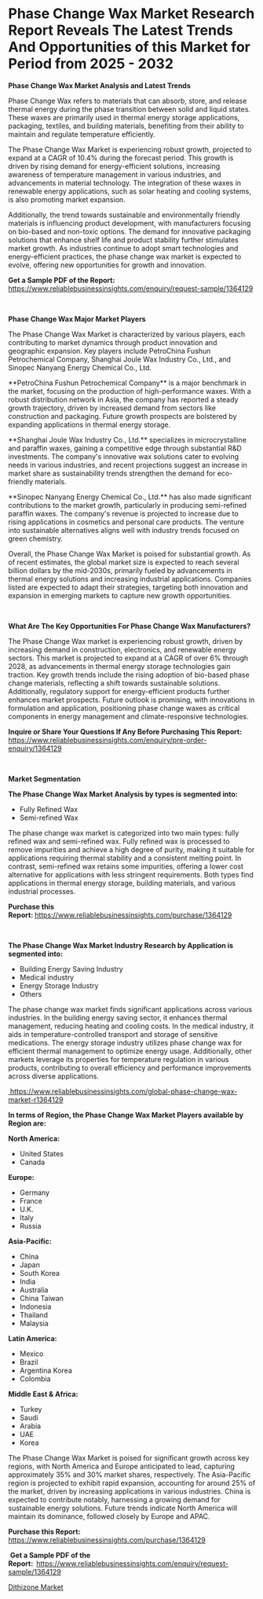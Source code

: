 <p><h1>Phase Change Wax Market Research Report Reveals The Latest Trends And Opportunities of this Market for Period from 2025 - 2032</h1></p><p><strong>Phase Change Wax Market Analysis and Latest Trends</strong></p>
<p><p>Phase Change Wax refers to materials that can absorb, store, and release thermal energy during the phase transition between solid and liquid states. These waxes are primarily used in thermal energy storage applications, packaging, textiles, and building materials, benefiting from their ability to maintain and regulate temperature efficiently.</p><p>The Phase Change Wax Market is experiencing robust growth, projected to expand at a CAGR of 10.4% during the forecast period. This growth is driven by rising demand for energy-efficient solutions, increasing awareness of temperature management in various industries, and advancements in material technology. The integration of these waxes in renewable energy applications, such as solar heating and cooling systems, is also promoting market expansion. </p><p>Additionally, the trend towards sustainable and environmentally friendly materials is influencing product development, with manufacturers focusing on bio-based and non-toxic options. The demand for innovative packaging solutions that enhance shelf life and product stability further stimulates market growth. As industries continue to adopt smart technologies and energy-efficient practices, the phase change wax market is expected to evolve, offering new opportunities for growth and innovation.</p></p>
<p><strong>Get a Sample PDF of the Report:&nbsp;</strong> <a href="https://www.reliablebusinessinsights.com/enquiry/request-sample/1364129?utm_campaign=2335&utm_medium=2&utm_source=Github&utm_content=ia&utm_term=01042025&utm_id=phase-change-wax">https://www.reliablebusinessinsights.com/enquiry/request-sample/1364129</a></p>
<p>&nbsp;</p>
<p><strong>Phase Change Wax Major Market Players</strong></p>
<p><p>The Phase Change Wax Market is characterized by various players, each contributing to market dynamics through product innovation and geographic expansion. Key players include PetroChina Fushun Petrochemical Company, Shanghai Joule Wax Industry Co., Ltd., and Sinopec Nanyang Energy Chemical Co., Ltd.</p><p>**PetroChina Fushun Petrochemical Company** is a major benchmark in the market, focusing on the production of high-performance waxes. With a robust distribution network in Asia, the company has reported a steady growth trajectory, driven by increased demand from sectors like construction and packaging. Future growth prospects are bolstered by expanding applications in thermal energy storage.</p><p>**Shanghai Joule Wax Industry Co., Ltd.** specializes in microcrystalline and paraffin waxes, gaining a competitive edge through substantial R&D investments. The company's innovative wax solutions cater to evolving needs in various industries, and recent projections suggest an increase in market share as sustainability trends strengthen the demand for eco-friendly materials.</p><p>**Sinopec Nanyang Energy Chemical Co., Ltd.** has also made significant contributions to the market growth, particularly in producing semi-refined paraffin waxes. The company's revenue is projected to increase due to rising applications in cosmetics and personal care products. The venture into sustainable alternatives aligns well with industry trends focused on green chemistry.</p><p>Overall, the Phase Change Wax Market is poised for substantial growth. As of recent estimates, the global market size is expected to reach several billion dollars by the mid-2030s, primarily fueled by advancements in thermal energy solutions and increasing industrial applications. Companies listed are expected to adapt their strategies, targeting both innovation and expansion in emerging markets to capture new growth opportunities.</p></p>
<p>&nbsp;</p>
<p><strong>What Are The Key Opportunities For Phase Change Wax Manufacturers?</strong></p>
<p><p>The Phase Change Wax market is experiencing robust growth, driven by increasing demand in construction, electronics, and renewable energy sectors. This market is projected to expand at a CAGR of over 6% through 2028, as advancements in thermal energy storage technologies gain traction. Key growth trends include the rising adoption of bio-based phase change materials, reflecting a shift towards sustainable solutions. Additionally, regulatory support for energy-efficient products further enhances market prospects. Future outlook is promising, with innovations in formulation and application, positioning phase change waxes as critical components in energy management and climate-responsive technologies.</p></p>
<p><strong>Inquire or Share Your Questions If Any Before Purchasing This Report:</strong> <a href="https://www.reliablebusinessinsights.com/enquiry/pre-order-enquiry/1364129?utm_campaign=2335&utm_medium=2&utm_source=Github&utm_content=ia&utm_term=01042025&utm_id=phase-change-wax">https://www.reliablebusinessinsights.com/enquiry/pre-order-enquiry/1364129</a></p>
<p>&nbsp;</p>
<p><strong>Market Segmentation</strong></p>
<p><strong>The Phase Change Wax Market Analysis by types is segmented into:</strong></p>
<p><ul><li>Fully Refined Wax</li><li>Semi-refined Wax</li></ul></p>
<p><p>The phase change wax market is categorized into two main types: fully refined wax and semi-refined wax. Fully refined wax is processed to remove impurities and achieve a high degree of purity, making it suitable for applications requiring thermal stability and a consistent melting point. In contrast, semi-refined wax retains some impurities, offering a lower cost alternative for applications with less stringent requirements. Both types find applications in thermal energy storage, building materials, and various industrial processes.</p></p>
<p><strong>Purchase this Report:&nbsp;</strong><a href="https://www.reliablebusinessinsights.com/purchase/1364129?utm_campaign=2335&utm_medium=2&utm_source=Github&utm_content=ia&utm_term=01042025&utm_id=phase-change-wax">https://www.reliablebusinessinsights.com/purchase/1364129</a></p>
<p>&nbsp;</p>
<p><strong>The Phase Change Wax Market Industry Research by Application is segmented into:</strong></p>
<p><ul><li>Building Energy Saving Industry</li><li>Medical industry</li><li>Energy Storage Industry</li><li>Others</li></ul></p>
<p><p>The phase change wax market finds significant applications across various industries. In the building energy saving sector, it enhances thermal management, reducing heating and cooling costs. In the medical industry, it aids in temperature-controlled transport and storage of sensitive medications. The energy storage industry utilizes phase change wax for efficient thermal management to optimize energy usage. Additionally, other markets leverage its properties for temperature regulation in various products, contributing to overall efficiency and performance improvements across diverse applications.</p></p>
<p><a href="https://www.reliablebusinessinsights.com/global-phase-change-wax-market-r1364129?utm_campaign=2335&utm_medium=2&utm_source=Github&utm_content=ia&utm_term=01042025&utm_id=phase-change-wax">&nbsp;https://www.reliablebusinessinsights.com/global-phase-change-wax-market-r1364129</a></p>
<p><strong>In terms of Region, the Phase Change Wax Market Players available by Region are:</strong></p>
<p>
    <p> <strong> North America: </strong>
        <ul>
            <li>United States</li>
            <li>Canada</li>
        </ul>
        </p> 
    <p> <strong> Europe: </strong>
        <ul>
            <li>Germany</li>
            <li>France</li>
            <li>U.K.</li>
            <li>Italy</li>
            <li>Russia</li>
        </ul>
        </p> 
    <p> <strong> Asia-Pacific: </strong>
        <ul>
            <li>China</li>
            <li>Japan</li>
            <li>South Korea</li>
            <li>India</li>
            <li>Australia</li>
            <li>China Taiwan</li>
            <li>Indonesia</li>
            <li>Thailand</li>
            <li>Malaysia</li>
        </ul>
        </p> 
    <p> <strong> Latin America: </strong>
        <ul>
            <li>Mexico</li>
            <li>Brazil</li>
            <li>Argentina Korea</li>
            <li>Colombia</li>
        </ul>
        </p> 
    <p> <strong> Middle East & Africa: </strong>
        <ul>
            <li>Turkey</li>
            <li>Saudi</li>
            <li>Arabia</li>
            <li>UAE</li>
            <li>Korea</li>
        </ul>
    </p>
    </p>
<p><p>The Phase Change Wax Market is poised for significant growth across key regions, with North America and Europe anticipated to lead, capturing approximately 35% and 30% market shares, respectively. The Asia-Pacific region is projected to exhibit rapid expansion, accounting for around 25% of the market, driven by increasing applications in various industries. China is expected to contribute notably, harnessing a growing demand for sustainable energy solutions. Future trends indicate North America will maintain its dominance, followed closely by Europe and APAC.</p></p>
<p><strong>Purchase this Report: </strong><a href="https://www.reliablebusinessinsights.com/purchase/1364129?utm_campaign=2335&utm_medium=2&utm_source=Github&utm_content=ia&utm_term=01042025&utm_id=phase-change-wax">https://www.reliablebusinessinsights.com/purchase/1364129</a></p>
<p>&nbsp;<strong>Get a Sample PDF of the Report:&nbsp;&nbsp;</strong><a href="https://www.reliablebusinessinsights.com/enquiry/request-sample/1364129?utm_campaign=2335&utm_medium=2&utm_source=Github&utm_content=ia&utm_term=01042025&utm_id=phase-change-wax">https://www.reliablebusinessinsights.com/enquiry/request-sample/1364129</a></p>
<p><strong></strong></p>
<p><p><a href="https://github.com/jerhoskinson197676/Market-Research-Report-List-1/blob/main/dithizone-market.md?utm_campaign=2335&utm_medium=2&utm_source=Github&utm_content=ia&utm_term=01042025&utm_id=phase-change-wax">Dithizone Market</a></p></p>